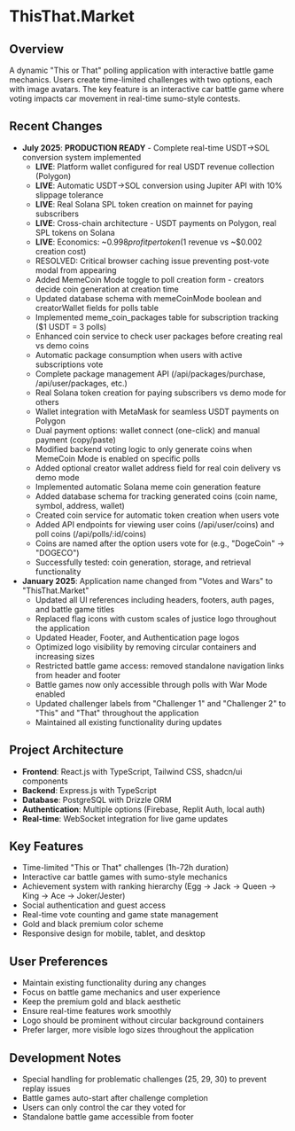 # ThisThat.Market

## Overview
A dynamic "This or That" polling application with interactive battle game mechanics. Users create time-limited challenges with two options, each with image avatars. The key feature is an interactive car battle game where voting impacts car movement in real-time sumo-style contests.

## Recent Changes
- **July 2025**: **PRODUCTION READY** - Complete real-time USDT→SOL conversion system implemented
  - **LIVE**: Platform wallet configured for real USDT revenue collection (Polygon)
  - **LIVE**: Automatic USDT→SOL conversion using Jupiter API with 10% slippage tolerance
  - **LIVE**: Real Solana SPL token creation on mainnet for paying subscribers
  - **LIVE**: Cross-chain architecture - USDT payments on Polygon, real SPL tokens on Solana
  - **LIVE**: Economics: ~$0.998 profit per token ($1 revenue vs ~$0.002 creation cost)
  - RESOLVED: Critical browser caching issue preventing post-vote modal from appearing
  - Added MemeCoin Mode toggle to poll creation form - creators decide coin generation at creation time
  - Updated database schema with memeCoinMode boolean and creatorWallet fields for polls table
  - Implemented meme_coin_packages table for subscription tracking ($1 USDT = 3 polls)
  - Enhanced coin service to check user packages before creating real vs demo coins
  - Automatic package consumption when users with active subscriptions vote
  - Complete package management API (/api/packages/purchase, /api/user/packages, etc.)
  - Real Solana token creation for paying subscribers vs demo mode for others
  - Wallet integration with MetaMask for seamless USDT payments on Polygon
  - Dual payment options: wallet connect (one-click) and manual payment (copy/paste)
  - Modified backend voting logic to only generate coins when MemeCoin Mode is enabled on specific polls
  - Added optional creator wallet address field for real coin delivery vs demo mode
  - Implemented automatic Solana meme coin generation feature
  - Added database schema for tracking generated coins (coin name, symbol, address, wallet)
  - Created coin service for automatic token creation when users vote
  - Added API endpoints for viewing user coins (/api/user/coins) and poll coins (/api/polls/:id/coins)
  - Coins are named after the option users vote for (e.g., "DogeCoin" → "DOGECO")
  - Successfully tested: coin generation, storage, and retrieval functionality
- **January 2025**: Application name changed from "Votes and Wars" to "ThisThat.Market"
  - Updated all UI references including headers, footers, auth pages, and battle game titles
  - Replaced flag icons with custom scales of justice logo throughout the application
  - Updated Header, Footer, and Authentication page logos
  - Optimized logo visibility by removing circular containers and increasing sizes
  - Restricted battle game access: removed standalone navigation links from header and footer
  - Battle games now only accessible through polls with War Mode enabled
  - Updated challenger labels from "Challenger 1" and "Challenger 2" to "This" and "That" throughout the application
  - Maintained all existing functionality during updates

## Project Architecture
- **Frontend**: React.js with TypeScript, Tailwind CSS, shadcn/ui components
- **Backend**: Express.js with TypeScript
- **Database**: PostgreSQL with Drizzle ORM
- **Authentication**: Multiple options (Firebase, Replit Auth, local auth)
- **Real-time**: WebSocket integration for live game updates

## Key Features
- Time-limited "This or That" challenges (1h-72h duration)
- Interactive car battle games with sumo-style mechanics
- Achievement system with ranking hierarchy (Egg → Jack → Queen → King → Ace → Joker/Jester)
- Social authentication and guest access
- Real-time vote counting and game state management
- Gold and black premium color scheme
- Responsive design for mobile, tablet, and desktop

## User Preferences
- Maintain existing functionality during any changes
- Focus on battle game mechanics and user experience
- Keep the premium gold and black aesthetic
- Ensure real-time features work smoothly
- Logo should be prominent without circular background containers
- Prefer larger, more visible logo sizes throughout the application

## Development Notes
- Special handling for problematic challenges (25, 29, 30) to prevent replay issues
- Battle games auto-start after challenge completion
- Users can only control the car they voted for
- Standalone battle game accessible from footer